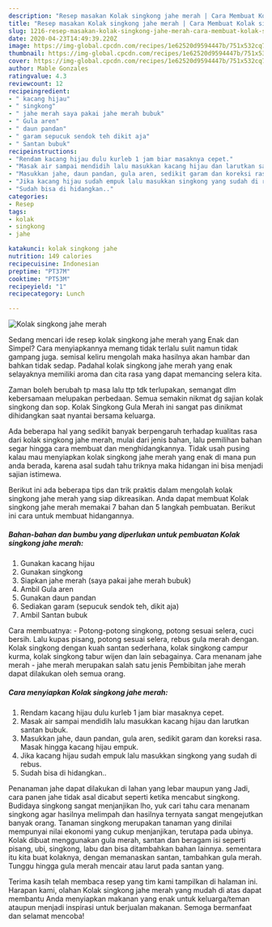 ```yaml
---
description: "Resep masakan Kolak singkong jahe merah | Cara Membuat Kolak singkong jahe merah Yang Menggugah Selera"
title: "Resep masakan Kolak singkong jahe merah | Cara Membuat Kolak singkong jahe merah Yang Menggugah Selera"
slug: 1216-resep-masakan-kolak-singkong-jahe-merah-cara-membuat-kolak-singkong-jahe-merah-yang-menggugah-selera
date: 2020-04-23T14:49:39.220Z
image: https://img-global.cpcdn.com/recipes/1e62520d9594447b/751x532cq70/kolak-singkong-jahe-merah-foto-resep-utama.jpg
thumbnail: https://img-global.cpcdn.com/recipes/1e62520d9594447b/751x532cq70/kolak-singkong-jahe-merah-foto-resep-utama.jpg
cover: https://img-global.cpcdn.com/recipes/1e62520d9594447b/751x532cq70/kolak-singkong-jahe-merah-foto-resep-utama.jpg
author: Mable Gonzales
ratingvalue: 4.3
reviewcount: 12
recipeingredient:
- " kacang hijau"
- " singkong"
- " jahe merah saya pakai jahe merah bubuk"
- " Gula aren"
- " daun pandan"
- " garam sepucuk sendok teh dikit aja"
- " Santan bubuk"
recipeinstructions:
- "Rendam kacang hijau dulu kurleb 1 jam biar masaknya cepet."
- "Masak air sampai mendidih lalu masukkan kacang hijau dan larutkan santan bubuk."
- "Masukkan jahe, daun pandan, gula aren, sedikit garam dan koreksi rasa. Masak hingga kacang hijau empuk."
- "Jika kacang hijau sudah empuk lalu masukkan singkong yang sudah di rebus."
- "Sudah bisa di hidangkan.."
categories:
- Resep
tags:
- kolak
- singkong
- jahe

katakunci: kolak singkong jahe 
nutrition: 149 calories
recipecuisine: Indonesian
preptime: "PT37M"
cooktime: "PT53M"
recipeyield: "1"
recipecategory: Lunch

---
```



![Kolak singkong jahe merah](https://img-global.cpcdn.com/recipes/1e62520d9594447b/751x532cq70/kolak-singkong-jahe-merah-foto-resep-utama.jpg)

Sedang mencari ide resep kolak singkong jahe merah yang Enak dan Simpel? Cara menyiapkannya memang tidak terlalu sulit namun tidak gampang juga. semisal keliru mengolah maka hasilnya akan hambar dan bahkan tidak sedap. Padahal kolak singkong jahe merah yang enak selayaknya memiliki aroma dan cita rasa yang dapat memancing selera kita.

Zaman boleh berubah tp masa lalu ttp tdk terlupakan, semangat dlm kebersamaan melupakan perbedaan. Semua semakin nikmat dg sajian kolak singkong dan sop. Kolak Singkong Gula Merah ini sangat pas dinikmat dihidangkan saat nyantai bersama keluarga.

Ada beberapa hal yang sedikit banyak berpengaruh terhadap kualitas rasa dari kolak singkong jahe merah, mulai dari jenis bahan, lalu pemilihan bahan segar hingga cara membuat dan menghidangkannya. Tidak usah pusing kalau mau menyiapkan kolak singkong jahe merah yang enak di mana pun anda berada, karena asal sudah tahu triknya maka hidangan ini bisa menjadi sajian istimewa.


Berikut ini ada beberapa tips dan trik praktis dalam mengolah kolak singkong jahe merah yang siap dikreasikan. Anda dapat membuat Kolak singkong jahe merah memakai 7 bahan dan 5 langkah pembuatan. Berikut ini cara untuk membuat hidangannya.

<!--inarticleads1-->

##### Bahan-bahan dan bumbu yang diperlukan untuk pembuatan Kolak singkong jahe merah:

1. Gunakan  kacang hijau
1. Gunakan  singkong
1. Siapkan  jahe merah (saya pakai jahe merah bubuk)
1. Ambil  Gula aren
1. Gunakan  daun pandan
1. Sediakan  garam (sepucuk sendok teh, dikit aja)
1. Ambil  Santan bubuk


Cara membuatnya: - Potong-potong singkong, potong sesuai selera, cuci bersih. Lalu kupas pisang, potong sesuai selera, rebus gula merah dengan. Kolak singkong dengan kuah santan sederhana, kolak singkong campur kurma, kolak singkong tabur wijen dan lain sebagainya. Cara menanam jahe merah - jahe merah merupakan salah satu jenis Pembibitan jahe merah dapat dilakukan oleh semua orang. 

<!--inarticleads2-->

##### Cara menyiapkan Kolak singkong jahe merah:

1. Rendam kacang hijau dulu kurleb 1 jam biar masaknya cepet.
1. Masak air sampai mendidih lalu masukkan kacang hijau dan larutkan santan bubuk.
1. Masukkan jahe, daun pandan, gula aren, sedikit garam dan koreksi rasa. Masak hingga kacang hijau empuk.
1. Jika kacang hijau sudah empuk lalu masukkan singkong yang sudah di rebus.
1. Sudah bisa di hidangkan..


Penanaman jahe dapat dilakukan di lahan yang lebar maupun yang Jadi, cara panen jahe tidak asal dicabut seperti ketika mencabut singkong. Budidaya singkong sangat menjanjikan lho, yuk cari tahu cara menanam singkong agar hasilnya melimpah dan hasilnya ternyata sangat mengejutkan banyak orang. Tanaman singkong merupakan tanaman yang dinilai mempunyai nilai ekonomi yang cukup menjanjikan, terutapa pada ubinya. Kolak dibuat menggunakan gula merah, santan dan beragam isi seperti pisang, ubi, singkong, labu dan bisa ditambahkan bahan lainnya. sementara itu kita buat kolaknya, dengan memanaskan santan, tambahkan gula merah. Tunggu hingga gula merah mencair atau larut pada santan yang. 

Terima kasih telah membaca resep yang tim kami tampilkan di halaman ini. Harapan kami, olahan Kolak singkong jahe merah yang mudah di atas dapat membantu Anda menyiapkan makanan yang enak untuk keluarga/teman ataupun menjadi inspirasi untuk berjualan makanan. Semoga bermanfaat dan selamat mencoba!
